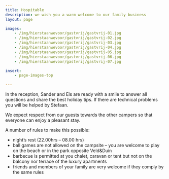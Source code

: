 ```yaml
---
title: Hospitable
description: we wish you a warm welcome to our family business
layout: page

images:
    - /img/hierstaanwevoor/gastvrij/gastvrij-01.jpg
    - /img/hierstaanwevoor/gastvrij/gastvrij-02.jpg
    - /img/hierstaanwevoor/gastvrij/gastvrij-03.jpg
    - /img/hierstaanwevoor/gastvrij/gastvrij-04.jpg
    - /img/hierstaanwevoor/gastvrij/gastvrij-05.jpg
    - /img/hierstaanwevoor/gastvrij/gastvrij-06.jpg
    - /img/hierstaanwevoor/gastvrij/gastvrij-07.jpg

insert:
    - page-images-top

---
```


In the reception, Sander and Els are ready with a smile to answer all questions and share the best holiday tips.
If there are technical problems you will be helped by Stefaan.

We expect respect from our guests towards the other campers so that everyone can enjoy a pleasant stay.

A number of rules to make this possible:

- night’s rest (22.00hrs – 08.00 hrs)
- ball games are not allowed on the campsite – you are welcome to play on the beach or in the park opposite Veld&Duin
- barbecue is permitted at you chalet, caravan or tent but not on the balcony nor terrace of the luxury apartments 
- friends and members of your family are very welcome if they comply by the same rules

